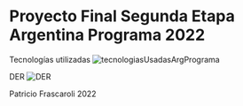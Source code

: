 # Proyecto Final Segunda Etapa Argentina Programa 2022

Tecnologías utilizadas
![tecnologiasUsadasArgPrograma](https://user-images.githubusercontent.com/112643146/202797570-d7fce8be-5aa2-40dc-aa69-bc67dd281738.png)

DER
![DER](https://user-images.githubusercontent.com/112643146/202200993-5ee32e03-e804-4b40-8a4d-c5a5323cc927.png)

Patricio Frascaroli 2022

